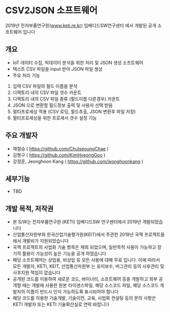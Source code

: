 # CSV2JSON 소프트웨어
2019년 전자부품연구원(www.keti.re.kr) 임베디드SW연구센터 에서 개발된 공개 소프트웨어 입니다
## 개요
- IoT 데이터 수집, 빅데이터 분석을 위한 처리 및 JSON 생성 소프트웨어
- 텍스트 CSV 파일을 input 받아 JSON 파일 생성
- 주요 처리 기능
1. 입력 CSV 파일의 필드 이름을 분석 
2. 디렉토리 내의 CSV 파일 갯수 카운트
3. 디렉토리 내의 CSV 파일 종류 (필드이름 다른경우) 카운트
4. JSON 으로 변환할 필드정보 출력 및 사용자 선택 받음
5. 멀티프로세싱 적용 (CSV 로딩, 필드추출, JSON 변환후 파일 저장)
6. 멀티프로세싱을 위한 프로세서 갯수 설정 기능


## 주요 개발자
- 채철승 ( https://github.com/ChulseoungChae )
- 김형구 ( https://github.com/KimHyeongGoo )
- 강정훈, Jeonghoon Kang ( https://github.com/jeonghoonkang )


## 세부기능 
- TBD

## 개발 목적, 저작권
- 본 S/W는 전자부품연구원 (KETI) 임베디드SW 연구센터에서 2019년 개발되었습니다
- 산업통산자원부와 한국산업기술평가원(KEIT)에서 주관한 2019년 국잭 프로젝트들에서 개발비가 지원되었습니다
- 국책 프로젝트의 사업화 기술 항목은 제외 되었으며, 일반목적 사용이 가능하고 장기적 활용이 가능성이 높은 기능을 공개 하였습니다
- 해당 소프트웨어는 상업용, 비상업 등 모든 사용에 대해 무료 입니다. 이에 따라서 모든 개발자, KETI, KEIT, 산업통산자원부 는 유지보수, 버그관리 등의 사후관리 및 사후지원 책임이 없습니다
- 공개된 코드를 이용하여 새로운 코드, 바이너리, 소프트웨어 등을 개발하고 외부 공개할 때는 개발에 사용한 원본 라이센스파일, 해당 소스코드 파일, 해당 소스코드 개발자의 이름이 반드시 인식 가능하도록 표시되어야 합니다
- 해당 코드를 이용한 기술개발, 기술이전, 교육, 사업화 컨설팅 등의 문의 사항은 KETI 개발자 또는 KETI 기술확산실로 연락 바랍니다
